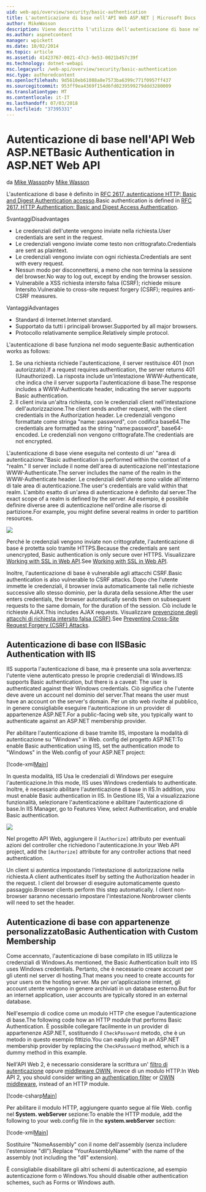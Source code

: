 ```yaml
---
uid: web-api/overview/security/basic-authentication
title: L'autenticazione di base nell'API Web ASP.NET | Microsoft Docs
author: MikeWasson
description: Viene descritto l'utilizzo dell'autenticazione di base nell'API Web ASP.NET.
ms.author: aspnetcontent
manager: wpickett
ms.date: 10/02/2014
ms.topic: article
ms.assetid: 41423767-0021-47c3-9e53-0021b457c39f
ms.technology: dotnet-webapi
msc.legacyurl: /web-api/overview/security/basic-authentication
msc.type: authoredcontent
ms.openlocfilehash: 9d5610eb61088a8e7573ba6399c771f0957ff437
ms.sourcegitcommit: 953ff9ea4369f154d6fd0239599279ddd3280009
ms.translationtype: MT
ms.contentlocale: it-IT
ms.lasthandoff: 07/03/2018
ms.locfileid: "37395331"
---
```

<a name="basic-authentication-in-aspnet-web-api"></a><span data-ttu-id="2d247-103">Autenticazione di base nell'API Web ASP.NET</span><span class="sxs-lookup"><span data-stu-id="2d247-103">Basic Authentication in ASP.NET Web API</span></span>
====================
<span data-ttu-id="2d247-104">da [Mike Wasson](https://github.com/MikeWasson)</span><span class="sxs-lookup"><span data-stu-id="2d247-104">by [Mike Wasson](https://github.com/MikeWasson)</span></span>

<span data-ttu-id="2d247-105">L'autenticazione di base è definito in [RFC 2617, autenticazione HTTP: Basic and Digest Authentication accesso](http://www.ietf.org/rfc/rfc2617.txt).</span><span class="sxs-lookup"><span data-stu-id="2d247-105">Basic authentication is defined in [RFC 2617, HTTP Authentication: Basic and Digest Access Authentication](http://www.ietf.org/rfc/rfc2617.txt).</span></span>

<span data-ttu-id="2d247-106">Svantaggi</span><span class="sxs-lookup"><span data-stu-id="2d247-106">Disadvantages</span></span>

- <span data-ttu-id="2d247-107">Le credenziali dell'utente vengono inviate nella richiesta.</span><span class="sxs-lookup"><span data-stu-id="2d247-107">User credentials are sent in the request.</span></span>
- <span data-ttu-id="2d247-108">Le credenziali vengono inviate come testo non crittografato.</span><span class="sxs-lookup"><span data-stu-id="2d247-108">Credentials are sent as plaintext.</span></span>
- <span data-ttu-id="2d247-109">Le credenziali vengono inviate con ogni richiesta.</span><span class="sxs-lookup"><span data-stu-id="2d247-109">Credentials are sent with every request.</span></span>
- <span data-ttu-id="2d247-110">Nessun modo per disconnettersi, a meno che non termina la sessione del browser.</span><span class="sxs-lookup"><span data-stu-id="2d247-110">No way to log out, except by ending the browser session.</span></span>
- <span data-ttu-id="2d247-111">Vulnerabile a XSS richiesta intersito falsa (CSRF); richiede misure Intersito.</span><span class="sxs-lookup"><span data-stu-id="2d247-111">Vulnerable to cross-site request forgery (CSRF); requires anti-CSRF measures.</span></span>

<span data-ttu-id="2d247-112">Vantaggi</span><span class="sxs-lookup"><span data-stu-id="2d247-112">Advantages</span></span>

- <span data-ttu-id="2d247-113">Standard di Internet.</span><span class="sxs-lookup"><span data-stu-id="2d247-113">Internet standard.</span></span>
- <span data-ttu-id="2d247-114">Supportato da tutti i principali browser.</span><span class="sxs-lookup"><span data-stu-id="2d247-114">Supported by all major browsers.</span></span>
- <span data-ttu-id="2d247-115">Protocollo relativamente semplice.</span><span class="sxs-lookup"><span data-stu-id="2d247-115">Relatively simple protocol.</span></span>

<span data-ttu-id="2d247-116">L'autenticazione di base funziona nel modo seguente:</span><span class="sxs-lookup"><span data-stu-id="2d247-116">Basic authentication works as follows:</span></span>

1. <span data-ttu-id="2d247-117">Se una richiesta richiede l'autenticazione, il server restituisce 401 (non autorizzato).</span><span class="sxs-lookup"><span data-stu-id="2d247-117">If a request requires authentication, the server returns 401 (Unauthorized).</span></span> <span data-ttu-id="2d247-118">La risposta include un'intestazione WWW-Authenticate, che indica che il server supporta l'autenticazione di base.</span><span class="sxs-lookup"><span data-stu-id="2d247-118">The response includes a WWW-Authenticate header, indicating the server supports Basic authentication.</span></span>
2. <span data-ttu-id="2d247-119">Il client invia un'altra richiesta, con le credenziali client nell'intestazione dell'autorizzazione.</span><span class="sxs-lookup"><span data-stu-id="2d247-119">The client sends another request, with the client credentials in the Authorization header.</span></span> <span data-ttu-id="2d247-120">Le credenziali vengono formattate come stringa "name: password", con codifica base64.</span><span class="sxs-lookup"><span data-stu-id="2d247-120">The credentials are formatted as the string "name:password", base64-encoded.</span></span> <span data-ttu-id="2d247-121">Le credenziali non vengono crittografate.</span><span class="sxs-lookup"><span data-stu-id="2d247-121">The credentials are not encrypted.</span></span>

<span data-ttu-id="2d247-122">L'autenticazione di base viene eseguita nel contesto di un' "area di autenticazione."</span><span class="sxs-lookup"><span data-stu-id="2d247-122">Basic authentication is performed within the context of a "realm."</span></span> <span data-ttu-id="2d247-123">Il server include il nome dell'area di autenticazione nell'intestazione WWW-Authenticate.</span><span class="sxs-lookup"><span data-stu-id="2d247-123">The server includes the name of the realm in the WWW-Authenticate header.</span></span> <span data-ttu-id="2d247-124">Le credenziali dell'utente sono valide all'interno di tale area di autenticazione.</span><span class="sxs-lookup"><span data-stu-id="2d247-124">The user's credentials are valid within that realm.</span></span> <span data-ttu-id="2d247-125">L'ambito esatto di un'area di autenticazione è definito dal server.</span><span class="sxs-lookup"><span data-stu-id="2d247-125">The exact scope of a realm is defined by the server.</span></span> <span data-ttu-id="2d247-126">Ad esempio, è possibile definire diverse aree di autenticazione nell'ordine alle risorse di partizione.</span><span class="sxs-lookup"><span data-stu-id="2d247-126">For example, you might define several realms in order to partition resources.</span></span>

![](basic-authentication/_static/image1.png)

<span data-ttu-id="2d247-127">Perché le credenziali vengono inviate non crittografate, l'autenticazione di base è protetta solo tramite HTTPS.</span><span class="sxs-lookup"><span data-stu-id="2d247-127">Because the credentials are sent unencrypted, Basic authentication is only secure over HTTPS.</span></span> <span data-ttu-id="2d247-128">Visualizzare [Working with SSL in Web API](working-with-ssl-in-web-api.md).</span><span class="sxs-lookup"><span data-stu-id="2d247-128">See [Working with SSL in Web API](working-with-ssl-in-web-api.md).</span></span>

<span data-ttu-id="2d247-129">Inoltre, l'autenticazione di base è vulnerabile agli attacchi CSRF.</span><span class="sxs-lookup"><span data-stu-id="2d247-129">Basic authentication is also vulnerable to CSRF attacks.</span></span> <span data-ttu-id="2d247-130">Dopo che l'utente immette le credenziali, il browser invia automaticamente tali nelle richieste successive allo stesso dominio, per la durata della sessione.</span><span class="sxs-lookup"><span data-stu-id="2d247-130">After the user enters credentials, the browser automatically sends them on subsequent requests to the same domain, for the duration of the session.</span></span> <span data-ttu-id="2d247-131">Ciò include le richieste AJAX.</span><span class="sxs-lookup"><span data-stu-id="2d247-131">This includes AJAX requests.</span></span> <span data-ttu-id="2d247-132">Visualizzare [prevenzione degli attacchi di richiesta intersito falsa (CSRF)](preventing-cross-site-request-forgery-csrf-attacks.md).</span><span class="sxs-lookup"><span data-stu-id="2d247-132">See [Preventing Cross-Site Request Forgery (CSRF) Attacks](preventing-cross-site-request-forgery-csrf-attacks.md).</span></span>

## <a name="basic-authentication-with-iis"></a><span data-ttu-id="2d247-133">Autenticazione di base con IIS</span><span class="sxs-lookup"><span data-stu-id="2d247-133">Basic Authentication with IIS</span></span>

<span data-ttu-id="2d247-134">IIS supporta l'autenticazione di base, ma è presente una sola avvertenza: l'utente viene autenticato presso le proprie credenziali di Windows.</span><span class="sxs-lookup"><span data-stu-id="2d247-134">IIS supports Basic authentication, but there is a caveat: The user is authenticated against their Windows credentials.</span></span> <span data-ttu-id="2d247-135">Ciò significa che l'utente deve avere un account nel dominio del server.</span><span class="sxs-lookup"><span data-stu-id="2d247-135">That means the user must have an account on the server's domain.</span></span> <span data-ttu-id="2d247-136">Per un sito web rivolte al pubblico, in genere consigliabile eseguire l'autenticazione in un provider di appartenenze ASP.NET.</span><span class="sxs-lookup"><span data-stu-id="2d247-136">For a public-facing web site, you typically want to authenticate against an ASP.NET membership provider.</span></span>

<span data-ttu-id="2d247-137">Per abilitare l'autenticazione di base tramite IIS, impostare la modalità di autenticazione su "Windows" in Web. config del progetto ASP.NET:</span><span class="sxs-lookup"><span data-stu-id="2d247-137">To enable Basic authentication using IIS, set the authentication mode to "Windows" in the Web.config of your ASP.NET project:</span></span>

[!code-xml[Main](basic-authentication/samples/sample1.xml)]

<span data-ttu-id="2d247-138">In questa modalità, IIS Usa le credenziali di Windows per eseguire l'autenticazione.</span><span class="sxs-lookup"><span data-stu-id="2d247-138">In this mode, IIS uses Windows credentials to authenticate.</span></span> <span data-ttu-id="2d247-139">Inoltre, è necessario abilitare l'autenticazione di base in IIS.</span><span class="sxs-lookup"><span data-stu-id="2d247-139">In addition, you must enable Basic authentication in IIS.</span></span> <span data-ttu-id="2d247-140">In Gestione IIS, Vai a visualizzazione funzionalità, selezionare l'autenticazione e abilitare l'autenticazione di base.</span><span class="sxs-lookup"><span data-stu-id="2d247-140">In IIS Manager, go to Features View, select Authentication, and enable Basic authentication.</span></span>

![](basic-authentication/_static/image2.png)

<span data-ttu-id="2d247-141">Nel progetto API Web, aggiungere il `[Authorize]` attributo per eventuali azioni del controller che richiedono l'autenticazione.</span><span class="sxs-lookup"><span data-stu-id="2d247-141">In your Web API project, add the `[Authorize]` attribute for any controller actions that need authentication.</span></span>

<span data-ttu-id="2d247-142">Un client si autentica impostando l'intestazione di autorizzazione nella richiesta.</span><span class="sxs-lookup"><span data-stu-id="2d247-142">A client authenticates itself by setting the Authorization header in the request.</span></span> <span data-ttu-id="2d247-143">I client del browser di eseguire automaticamente questo passaggio.</span><span class="sxs-lookup"><span data-stu-id="2d247-143">Browser clients perform this step automatically.</span></span> <span data-ttu-id="2d247-144">I client non-browser saranno necessario impostare l'intestazione.</span><span class="sxs-lookup"><span data-stu-id="2d247-144">Nonbrowser clients will need to set the header.</span></span>

## <a name="basic-authentication-with-custom-membership"></a><span data-ttu-id="2d247-145">Autenticazione di base con appartenenze personalizzato</span><span class="sxs-lookup"><span data-stu-id="2d247-145">Basic Authentication with Custom Membership</span></span>

<span data-ttu-id="2d247-146">Come accennato, l'autenticazione di base compilato in IIS utilizza le credenziali di Windows.</span><span class="sxs-lookup"><span data-stu-id="2d247-146">As mentioned, the Basic Authentication built into IIS uses Windows credentials.</span></span> <span data-ttu-id="2d247-147">Pertanto, che è necessario creare account per gli utenti nel server di hosting.</span><span class="sxs-lookup"><span data-stu-id="2d247-147">That means you need to create accounts for your users on the hosting server.</span></span> <span data-ttu-id="2d247-148">Ma per un'applicazione internet, gli account utente vengono in genere archiviati in un database esterno.</span><span class="sxs-lookup"><span data-stu-id="2d247-148">But for an internet application, user accounts are typically stored in an external database.</span></span>

<span data-ttu-id="2d247-149">Nell'esempio di codice come un modulo HTTP che esegue l'autenticazione di base.</span><span class="sxs-lookup"><span data-stu-id="2d247-149">The following code how an HTTP module that performs Basic Authentication.</span></span> <span data-ttu-id="2d247-150">È possibile collegare facilmente in un provider di appartenenze ASP.NET, sostituendo il `CheckPassword` metodo, che è un metodo in questo esempio fittizio.</span><span class="sxs-lookup"><span data-stu-id="2d247-150">You can easily plug in an ASP.NET membership provider by replacing the `CheckPassword` method, which is a dummy method in this example.</span></span>

<span data-ttu-id="2d247-151">Nell'API Web 2, è necessario considerare la scrittura un' [filtro di autenticazione](authentication-filters.md) oppure [middleware OWIN](../../../aspnet/overview/owin-and-katana/index.md), invece di un modulo HTTP.</span><span class="sxs-lookup"><span data-stu-id="2d247-151">In Web API 2, you should consider writing an [authentication filter](authentication-filters.md) or [OWIN middleware](../../../aspnet/overview/owin-and-katana/index.md), instead of an HTTP module.</span></span>

[!code-csharp[Main](basic-authentication/samples/sample2.cs)]

<span data-ttu-id="2d247-152">Per abilitare il modulo HTTP, aggiungere quanto segue al file Web. config nel **System. webServer** sezione:</span><span class="sxs-lookup"><span data-stu-id="2d247-152">To enable the HTTP module, add the following to your web.config file in the **system.webServer** section:</span></span>

[!code-xml[Main](basic-authentication/samples/sample3.xml?highlight=4)]

<span data-ttu-id="2d247-153">Sostituire "NomeAssembly" con il nome dell'assembly (senza includere l'estensione "dll").</span><span class="sxs-lookup"><span data-stu-id="2d247-153">Replace "YourAssemblyName" with the name of the assembly (not including the "dll" extension).</span></span>

<span data-ttu-id="2d247-154">È consigliabile disabilitare gli altri schemi di autenticazione, ad esempio autenticazione form o Windows.</span><span class="sxs-lookup"><span data-stu-id="2d247-154">You should disable other authentication schemes, such as Forms or Windows auth.</span></span>
